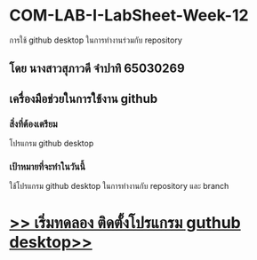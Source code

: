 # COM-LAB-I-LabSheet-Week-12

การใช้ github desktop ในการทำงานร่วมกับ repository

## โดย นางสาวสุภาวดี จำปาทิ 65030269

## เครื่องมือช่วยในการใช้งาน github

### สิ่งที่ต้องเตรียม

โปรแกรม github desktop

### เป้าหมายที่จะทำในวันนี้

ใช้โปรแกรม github desktop ในการทำงานกับ repository และ branch

# [>> เริ่มทดลอง ติดตั้งโปรแกรม guthub desktop>>](W12-Labsheet-01.md)
